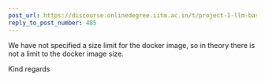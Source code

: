 ```yaml
---
post_url: https://discourse.onlinedegree.iitm.ac.in/t/project-1-llm-based-automation-agent-discussion-thread-tds-jan-2025/164277/503
reply_to_post_number: 485
---
```

We have not specified a size limit for the docker image, so in theory there is not a limit to the docker image size.

Kind regards